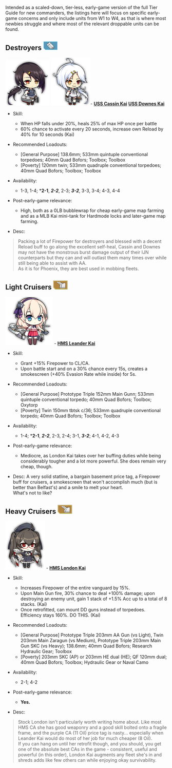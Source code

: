 Intended as a scaled-down, tier-less, early-game version of the full Tier Guide for new commanders, the listings here will focus on specific early-game concerns and only include units from W1 to W4, as that is where most newbies struggle and where most of the relevant droppable units can be found.  


## Destroyers ![DD](/Images-for-the-Guide/45px-DD_img40.png "DD Icon")

![DD](/Images-for-the-Guide/CassinChibi.png "Cassin Kai") ![DD](/Images-for-the-Guide/DownesChibi.png "Downes Kai")- **[USS Cassin Kai](https://azurlane.koumakan.jp/Cassin#Retrofit)** **[USS Downes Kai](https://azurlane.koumakan.jp/Downes#Retrofit)**
* Skill:
  * When HP falls under 20%, heals 25% of max HP once per battle
  * 60% chance to activate every 20 seconds, increase own Reload by 40% for 10 seconds (Kai)

* Recommended Loadouts:
  * [General Purpose] 138.6mm; 533mm quintuple conventional torpedoes; 40mm Quad Bofors; Toolbox; Toolbox
  * [Poverty] 120mm twin; 533mm quadruple conventional torpedoes; 40mm Quad Bofors; Toolbox; Toolbox

* Availability:
  * 1-3, 1-4; ***2-1**, ***2-2***, 2-3; ***3-2***, 3-3, 3-4; 4-3, 4-4

* Post-early-game relevance:
  * High, both as a 0LB bubblewrap for cheap early-game map farming and as a MLB Kai mini-tank for Hardmode locks and later-game map farming.

- Desc: 
>Packing a lot of Firepower for destroyers and blessed with a decent Reload buff to go along the excellent self-heal, Cassin and Downes may not have the monstrous burst damage output of their IJN counterparts but they can and will outlast them many times over while still being able to assist with AA.  
As it is for Phoenix, they are best used in mobbing fleets.


## Light Cruisers ![CL](/Images-for-the-Guide/45px-CL_img40.png "CL Icon")

![CL](/Images-for-the-Guide/LeanderKaiChibi.png "Leander Kai") - **[HMS Leander Kai](https://azurlane.koumakan.jp/Leander)**
* Skill: 
  * Grant +15% Firepower to CL/CA.
  * Upon battle start and on a 30% chance every 15s, creates a smokescreen (+40% Evasion Rate while inside) for 5s.

* Recommended Loadouts:
  * [General Purpose] Prototype Triple 152mm Main Gunn; 533mm quintuple conventional torpedo; 40mm Quad Bofors; Toolbox; Oxytorp
  * [Poverty] Twin 150mm tbtsk c/36; 533mm quadruple conventional torpedo; 40mm Quad Bofors; Toolbox; Toolbox

* Availability:
  * 1-4; ***2-1**, ***2-2***, 2-3, 2-4; 3-1, ***3-2***; 4-1, 4-2, 4-3

* Post-early-game relevance:
  * Mediocre, as London Kai takes over her buffing duties while being considerably tougher and a lot more powerful. She does remain very  cheap, though.  

* Desc: A very solid statline, a bargain basement price tag, a Firepower buff for cruisers, a smokescreen that won't accomplish much (but is better than Belfast's) and a smile to melt your heart.  
What's not to like? 

## Heavy Cruisers ![CA](/Images-for-the-Guide/45px-CL_img40.png "CA Icon")

![CA](/Images-for-the-Guide/LondonKaiChibi.png "London Kai") - **[HMS London Kai](https://azurlane.koumakan.jp/London#retrofit)**
* Skill: 
  * Increases Firepower of the entire vanguard by 15%.
  * Upon Main Gun fire, 30% chance to deal +100% damage; upon destroying an enemy unit, gain 1 stack of +1.5% Acc up to a total of 8 stacks. (Kai)
  * Once retrofitted, can mount DD guns instead of torpedoes. Efficiency stays 160%. DO THIS. (Kai)

* Recommended Loadouts:
  * [General Purpose] Prototype Triple 203mm AA Gun (vs Light), Twin 203mm Main Zaragun (vs Medium), Prototype Triple 203mm Main Gun SKC (vs Heavy); 138.6mm; 40mm Quad Bofors; Research Hydraulic Gear; Toolbox
  * [Poverty] 203mm SKC (AP) or 203mm HE dual (HE); QF 120mm dual; 40mm Quad Bofors; Toolbox; Hydraulic Gear or Naval Camo

* Availability:
  * 2-1; 4-2

* Post-early-game relevance:
  * **Yes.**

* Desc:
>Stock London isn't particularly worth writing home about. Like most HMS CA she has good weaponry and a good skill bolted onto a fragile frame, and the purple CA (11 Oil) price tag is nasty... especially when Leander Kai would do most of her job for much cheaper (8 Oil).  
If you can hang on until her retrofit though, and you should, you get one of the absolute best CAs in the game - consistent, useful and powerful (in this order), London Kai augments any fleet she's in and shreds adds like few others can while enjoying okay survivability.  

